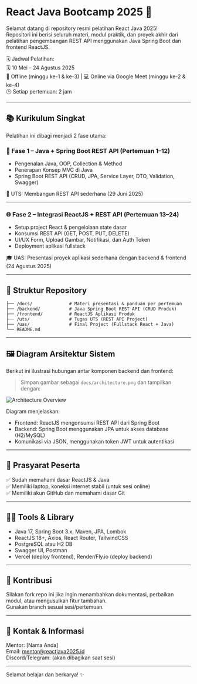# React Java Bootcamp 2025 🚀

Selamat datang di repository resmi pelatihan React Java 2025!  
Repositori ini berisi seluruh materi, modul praktik, dan proyek akhir dari pelatihan pengembangan REST API menggunakan Java Spring Boot dan frontend ReactJS.

🗓️ Jadwal Pelatihan:  
🗓️ 10 Mei – 24 Agustus 2025  
📍 Offline (minggu ke-1 & ke-3) | 💻 Online via Google Meet (minggu ke-2 & ke-4)  
🕒 Setiap pertemuan: 2 jam

---

## 📚 Kurikulum Singkat

Pelatihan ini dibagi menjadi 2 fase utama:

### 🧹 Fase 1 – Java + Spring Boot REST API (Pertemuan 1–12)

- Pengenalan Java, OOP, Collection & Method
- Penerapan Konsep MVC di Java
- Spring Boot REST API (CRUD, JPA, Service Layer, DTO, Validation, Swagger)

📝 UTS: Membangun REST API sederhana (29 Juni 2025)

---

### 🌐 Fase 2 – Integrasi ReactJS + REST API (Pertemuan 13–24)

- Setup project React & pengelolaan state dasar
- Konsumsi REST API (GET, POST, PUT, DELETE)
- UI/UX Form, Upload Gambar, Notifikasi, dan Auth Token
- Deployment aplikasi fullstack

🎓 UAS: Presentasi proyek aplikasi sederhana dengan backend & frontend (24 Agustus 2025)

---

## 📂 Struktur Repository

```
├── /docs/              # Materi presentasi & panduan per pertemuan
├── /backend/           # Java Spring Boot REST API (CRUD Produk)
├── /frontend/          # ReactJS Aplikasi Produk
├── /uts/               # Tugas UTS (REST API Project)
├── /uas/               # Final Project (Fullstack React + Java)
└── README.md
```

---

## 🖼️ Diagram Arsitektur Sistem

Berikut ini ilustrasi hubungan antar komponen backend dan frontend:

> Simpan gambar sebagai `docs/architecture.png` dan tampilkan dengan:

![Architecture Overview](./docs/architecture.png)

Diagram menjelaskan:

- Frontend: ReactJS mengonsumsi REST API dari Spring Boot
- Backend: Spring Boot menggunakan JPA untuk akses database (H2/MySQL)
- Komunikasi via JSON, menggunakan token JWT untuk autentikasi

---

## 🧐 Prasyarat Peserta

✅ Sudah memahami dasar ReactJS & Java  
✅ Memiliki laptop, koneksi internet stabil (untuk sesi online)  
✅ Memiliki akun GitHub dan memahami dasar Git

---

## 👩‍💻 Tools & Library

- Java 17, Spring Boot 3.x, Maven, JPA, Lombok
- ReactJS 18+, Axios, React Router, TailwindCSS
- PostgreSQL atau H2 DB
- Swagger UI, Postman
- Vercel (deploy frontend), Render/Fly.io (deploy backend)

---

## 🤝 Kontribusi

Silakan fork repo ini jika ingin menambahkan dokumentasi, perbaikan modul, atau mengusulkan fitur tambahan.  
Gunakan branch sesuai sesi/pertemuan.

---

## 📧 Kontak & Informasi

Mentor: [Nama Anda]  
Email: mentor@reactjava2025.id  
Discord/Telegram: (akan dibagikan saat sesi)

---

Selamat belajar dan berkarya! ✨
